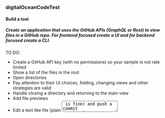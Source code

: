 ### digitalOceanCodeTest

#### Build a tool
##### Create an application that uses the GitHub APIs (GraphQL or Rest) to view files in a GitHub repo. For frontend focused create a UI and for backend focused create a CLI.

TO DO:

* Create a GitHub API key (with no permissions) so your sample is not rate limited
* Show a list of the files in the root
* Open directories
* Pay attention to their UI choices, folding, changing views and other strategies are valid
* Handle closing a directory and returning to the main view
* Add file previews
* Edit a text like file (plain <textarea> is fine) and push a commit to Git
* Add code highlighting

---

```
$ pip install PyGithub textual "textual[syntax]" && python .\main.py
```

* First the program will download the contents of the repo to ./repo using PyGithub, which provides a wrapper around the GitHub REST API v3

* We use PyGithub's `get_repo()` and `get_contents("")` to create an iterable over each file + folder
  * Iterating over contents we first discriminate between file and folder, if it's a folder we `get_contents()` again at the specific folders path
  * If it's a file, we write the content.
* Next we initialize Textual with a layout containing a Header, Footer, DirectoryTree and TextArea set to the code_editor constructor.

* User can then navigate between files and folders, visually with the mouse.

* Edited files can be saved (CTRL+S) to the disk

* After a file is edited, we can commit (CTRL+O) directly to the master branch of the desired repo.

* Similarly to the folder iterator to download the repo, in the callback function for Push Commit the following takes place:
  * If the file exists at our current path initialize PyGithub, and then try the following:
  * Open the file for reading, and calculate a relative path that doesn't include our programs path or repo folder
  * Grab the main branch because we need it for determining existing files and SHA
  * If it's an existing file, include the SHA and use PyGithub's `update_file()` otherwise use `create_file()`

### Example Use Case:
#### Edit and commit a file
* First create a `config.json` from the example and populate the key
* Then launch the program, edit a file, and save it (CTRL+S)

![image](https://github.com/ncorv/digitalOceanCodeTest/assets/33473556/325a4e01-a05b-4089-9cae-fb6f11fd799d)


* Commit the file to the branch (CTRL+O), the cursor will reset to the top of the file if successful, if not it will display the thrown exception in the TextArea
* https://github.com/ncorv/CodeTestEditRepo/commit/137086db6d4b71c1b0ccb2be797cff9d3ff79fd2
